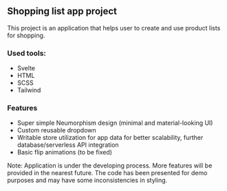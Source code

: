 ## Shopping list app project

This project is an application that helps user to create and use product lists for shopping.

### Used tools:

- Svelte
- HTML
- SCSS
- Tailwind

### Features 

- Super simple Neumorphism design (minimal and material-looking UI)
- Custom reusable dropdown
- Writable store utilization for app data for better scalability, further database/serverless API integration
- Basic flip animations (to be fixed)

Note: Application is under the developing process. More features will be provided in the nearest future. The code has been presented for demo purposes and may have some inconsistencies in styling.